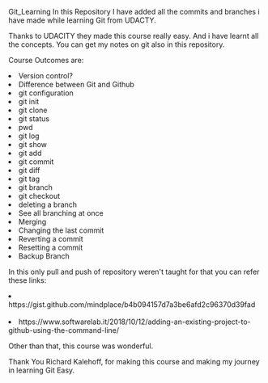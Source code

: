 Git_Learning
In this Repository I have added all the commits and branches i have made while learning Git from UDACTY.

Thanks to UDACITY they made this course really easy. And i have learnt all the concepts. You can get my notes on git also in this repository.

Course Outcomes are:

<li>Version control?</li>
<li>Difference between Git and Github</li>
<li>git configuration</li>
<li>git init</li>
<li>git clone</li>
<li>git status</li>
<li>pwd</li>
<li>git log</li>
<li>git show</li>
<li>git add</li>
<li>git commit</li>
<li>git diff</li>
<li>git tag</li>
<li>git branch</li>
<li>git checkout</li>
<li>deleting a branch</li>
<li>See all branching at once</li>
<li>Merging</li>
<li>Changing the last commit</li>
<li>Reverting a commit</li>
<li>Resetting a commit</li>
<li>Backup Branch</li>

In this only pull and push of repository weren't taught for that you can refer these links:<br>
<li>https://gist.github.com/mindplace/b4b094157d7a3be6afd2c96370d39fad</li><br>
<li>https://www.softwarelab.it/2018/10/12/adding-an-existing-project-to-github-using-the-command-line/</li>

Other than that, this course was wonderful.

Thank You Richard Kalehoff, for making this course and making my journey in learning Git Easy.
